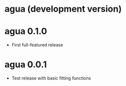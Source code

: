 # agua (development version)

# agua 0.1.0

* First full-featured release

# agua 0.0.1

* Test release with basic fitting functions
